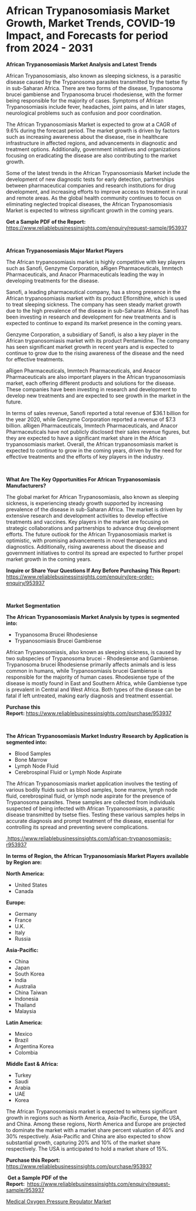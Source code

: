 <p><h1>African Trypanosomiasis Market Growth, Market Trends, COVID-19 Impact, and Forecasts for period from 2024 - 2031</h1></p><p><strong>African Trypanosomiasis Market Analysis and Latest Trends</strong></p>
<p><p>African Trypanosomiasis, also known as sleeping sickness, is a parasitic disease caused by the Trypanosoma parasites transmitted by the tsetse fly in sub-Saharan Africa. There are two forms of the disease, Trypanosoma brucei gambiense and Trypanosoma brucei rhodesiense, with the former being responsible for the majority of cases. Symptoms of African Trypanosomiasis include fever, headaches, joint pains, and in later stages, neurological problems such as confusion and poor coordination.</p><p>The African Trypanosomiasis Market is expected to grow at a CAGR of 9.6% during the forecast period. The market growth is driven by factors such as increasing awareness about the disease, rise in healthcare infrastructure in affected regions, and advancements in diagnostic and treatment options. Additionally, government initiatives and organizations focusing on eradicating the disease are also contributing to the market growth.</p><p>Some of the latest trends in the African Trypanosomiasis Market include the development of new diagnostic tests for early detection, partnerships between pharmaceutical companies and research institutions for drug development, and increasing efforts to improve access to treatment in rural and remote areas. As the global health community continues to focus on eliminating neglected tropical diseases, the African Trypanosomiasis Market is expected to witness significant growth in the coming years.</p></p>
<p><strong>Get a Sample PDF of the Report:&nbsp;</strong> <a href="https://www.reliablebusinessinsights.com/enquiry/request-sample/953937">https://www.reliablebusinessinsights.com/enquiry/request-sample/953937</a></p>
<p>&nbsp;</p>
<p><strong>African Trypanosomiasis Major Market Players</strong></p>
<p><p>The African trypanosomiasis market is highly competitive with key players such as Sanofi, Genzyme Corporation, aRigen Pharmaceuticals, Immtech Pharmaceuticals, and Anacor Pharmaceuticals leading the way in developing treatments for the disease. </p><p>Sanofi, a leading pharmaceutical company, has a strong presence in the African trypanosomiasis market with its product Eflornithine, which is used to treat sleeping sickness. The company has seen steady market growth due to the high prevalence of the disease in sub-Saharan Africa. Sanofi has been investing in research and development for new treatments and is expected to continue to expand its market presence in the coming years.</p><p>Genzyme Corporation, a subsidiary of Sanofi, is also a key player in the African trypanosomiasis market with its product Pentamidine. The company has seen significant market growth in recent years and is expected to continue to grow due to the rising awareness of the disease and the need for effective treatments.</p><p>aRigen Pharmaceuticals, Immtech Pharmaceuticals, and Anacor Pharmaceuticals are also important players in the African trypanosomiasis market, each offering different products and solutions for the disease. These companies have been investing in research and development to develop new treatments and are expected to see growth in the market in the future. </p><p>In terms of sales revenue, Sanofi reported a total revenue of $36.1 billion for the year 2020, while Genzyme Corporation reported a revenue of $7.3 billion. aRigen Pharmaceuticals, Immtech Pharmaceuticals, and Anacor Pharmaceuticals have not publicly disclosed their sales revenue figures, but they are expected to have a significant market share in the African trypanosomiasis market. Overall, the African trypanosomiasis market is expected to continue to grow in the coming years, driven by the need for effective treatments and the efforts of key players in the industry.</p></p>
<p>&nbsp;</p>
<p><strong>What Are The Key Opportunities For African Trypanosomiasis Manufacturers?</strong></p>
<p><p>The global market for African Trypanosomiasis, also known as sleeping sickness, is experiencing steady growth supported by increasing prevalence of the disease in sub-Saharan Africa. The market is driven by extensive research and development activities to develop effective treatments and vaccines. Key players in the market are focusing on strategic collaborations and partnerships to advance drug development efforts. The future outlook for the African Trypanosomiasis market is optimistic, with promising advancements in novel therapeutics and diagnostics. Additionally, rising awareness about the disease and government initiatives to control its spread are expected to further propel market growth in the coming years.</p></p>
<p><strong>Inquire or Share Your Questions If Any Before Purchasing This Report:</strong> <a href="https://www.reliablebusinessinsights.com/enquiry/pre-order-enquiry/953937">https://www.reliablebusinessinsights.com/enquiry/pre-order-enquiry/953937</a></p>
<p>&nbsp;</p>
<p><strong>Market Segmentation</strong></p>
<p><strong>The African Trypanosomiasis Market Analysis by types is segmented into:</strong></p>
<p><ul><li>Trypanosoma Brucei Rhodesiense</li><li>Trypanosomiasis Brucei Gambiense</li></ul></p>
<p><p>African Trypanosomiasis, also known as sleeping sickness, is caused by two subspecies of Trypanosoma brucei - Rhodesiense and Gambiense. Trypanosoma brucei Rhodesiense primarily affects animals and is less common in humans, while Trypanosomiasis brucei Gambiense is responsible for the majority of human cases. Rhodesiense type of the disease is mostly found in East and Southern Africa, while Gambiense type is prevalent in Central and West Africa. Both types of the disease can be fatal if left untreated, making early diagnosis and treatment essential.</p></p>
<p><strong>Purchase this Report:&nbsp;</strong><a href="https://www.reliablebusinessinsights.com/purchase/953937">https://www.reliablebusinessinsights.com/purchase/953937</a></p>
<p>&nbsp;</p>
<p><strong>The African Trypanosomiasis Market Industry Research by Application is segmented into:</strong></p>
<p><ul><li>Blood Samples</li><li>Bone Marrow</li><li>Lymph Node Fluid</li><li>Cerebrospinal Fluid or Lymph Node Aspirate</li></ul></p>
<p><p>The African Trypanosomiasis market application involves the testing of various bodily fluids such as blood samples, bone marrow, lymph node fluid, cerebrospinal fluid, or lymph node aspirate for the presence of Trypanosoma parasites. These samples are collected from individuals suspected of being infected with African Trypanosomiasis, a parasitic disease transmitted by tsetse flies. Testing these various samples helps in accurate diagnosis and prompt treatment of the disease, essential for controlling its spread and preventing severe complications.</p></p>
<p><a href="https://www.reliablebusinessinsights.com/african-trypanosomiasis-r953937">&nbsp;https://www.reliablebusinessinsights.com/african-trypanosomiasis-r953937</a></p>
<p><strong>In terms of Region, the African Trypanosomiasis Market Players available by Region are:</strong></p>
<p>
    <p> <strong> North America: </strong>
        <ul>
            <li>United States</li>
            <li>Canada</li>
        </ul>
        </p> 
    <p> <strong> Europe: </strong>
        <ul>
            <li>Germany</li>
            <li>France</li>
            <li>U.K.</li>
            <li>Italy</li>
            <li>Russia</li>
        </ul>
        </p> 
    <p> <strong> Asia-Pacific: </strong>
        <ul>
            <li>China</li>
            <li>Japan</li>
            <li>South Korea</li>
            <li>India</li>
            <li>Australia</li>
            <li>China Taiwan</li>
            <li>Indonesia</li>
            <li>Thailand</li>
            <li>Malaysia</li>
        </ul>
        </p> 
    <p> <strong> Latin America: </strong>
        <ul>
            <li>Mexico</li>
            <li>Brazil</li>
            <li>Argentina Korea</li>
            <li>Colombia</li>
        </ul>
        </p> 
    <p> <strong> Middle East & Africa: </strong>
        <ul>
            <li>Turkey</li>
            <li>Saudi</li>
            <li>Arabia</li>
            <li>UAE</li>
            <li>Korea</li>
        </ul>
    </p>
    </p>
<p><p>The African Trypanosomiasis market is expected to witness significant growth in regions such as North America, Asia-Pacific, Europe, the USA, and China. Among these regions, North America and Europe are projected to dominate the market with a market share percent valuation of 40% and 30% respectively. Asia-Pacific and China are also expected to show substantial growth, capturing 20% and 10% of the market share respectively. The USA is anticipated to hold a market share of 15%.</p></p>
<p><strong>Purchase this Report: </strong><a href="https://www.reliablebusinessinsights.com/purchase/953937">https://www.reliablebusinessinsights.com/purchase/953937</a></p>
<p>&nbsp;<strong>Get a Sample PDF of the Report:&nbsp;&nbsp;</strong><a href="https://www.reliablebusinessinsights.com/enquiry/request-sample/953937">https://www.reliablebusinessinsights.com/enquiry/request-sample/953937</a></p>
<p><strong></strong></p>
<p><p><a href="https://github.com/Alonsoolds3wq1d81czn8rbol/Market-Research-Report-List-3/blob/main/medical-oxygen-pressure-regulator-market.md">Medical Oxygen Pressure Regulator Market</a></p></p>